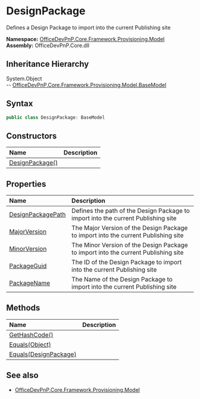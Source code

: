 # DesignPackage
Defines a Design Package to import into the current Publishing site  

**Namespace:** [OfficeDevPnP.Core.Framework.Provisioning.Model](OfficeDevPnP.Core.Framework.Provisioning.Model.md)  
**Assembly:** OfficeDevPnP.Core.dll  
## Inheritance Hierarchy
System.Object  
-- [OfficeDevPnP.Core.Framework.Provisioning.Model.BaseModel](OfficeDevPnP.Core.Framework.Provisioning.Model.BaseModel.md)
## Syntax
```C#
public class DesignPackage: BaseModel
```
## Constructors
|**Name**|**Description**|
|:-----|:-----|
| [DesignPackage()](OfficeDevPnP.Core.Framework.Provisioning.Model.DesignPackage.Constructor1details.md) | 
## Properties
|**Name**|**Description**|
|:-----|:-----|
| [DesignPackagePath](OfficeDevPnP.Core.Framework.Provisioning.Model.DesignPackage.DesignPackagePath.md) | Defines the path of the Design Package to import into the current Publishing site
| [MajorVersion](OfficeDevPnP.Core.Framework.Provisioning.Model.DesignPackage.MajorVersion.md) | The Major Version of the Design Package to import into the current Publishing site
| [MinorVersion](OfficeDevPnP.Core.Framework.Provisioning.Model.DesignPackage.MinorVersion.md) | The Minor Version of the Design Package to import into the current Publishing site
| [PackageGuid](OfficeDevPnP.Core.Framework.Provisioning.Model.DesignPackage.PackageGuid.md) | The ID of the Design Package to import into the current Publishing site
| [PackageName](OfficeDevPnP.Core.Framework.Provisioning.Model.DesignPackage.PackageName.md) | The Name of the Design Package to import into the current Publishing site
## Methods
|**Name**|**Description**|
|:-----|:-----|
| [GetHashCode()](OfficeDevPnP.Core.Framework.Provisioning.Model.DesignPackage.GetHashCode.md) | 
| [Equals(Object)](OfficeDevPnP.Core.Framework.Provisioning.Model.DesignPackage.EqualsObject.md) | 
| [Equals(DesignPackage)](OfficeDevPnP.Core.Framework.Provisioning.Model.DesignPackage.EqualsDesignPackage.md) | 
## See also
- [OfficeDevPnP.Core.Framework.Provisioning.Model](OfficeDevPnP.Core.Framework.Provisioning.Model.md)

